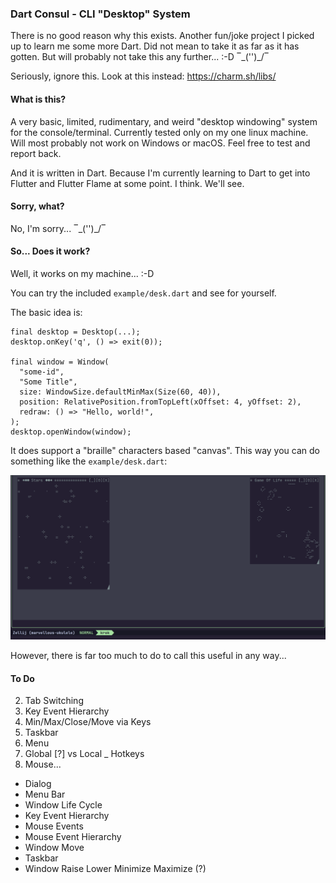 ### Dart Consul - CLI "Desktop" System

There is no good reason why this exists. Another fun/joke project I picked up to learn me some more Dart. Did not mean
to take it as far as it has gotten. But will probably not take this any further... :-D ‾\_('')_/‾

Seriously, ignore this. Look at this instead: https://charm.sh/libs/

#### What is this?

A very basic, limited, rudimentary, and weird "desktop windowing" system for the console/terminal. Currently tested 
only on my one linux machine. Will most probably not work on Windows or macOS. Feel free to test and report back.

And it is written in Dart. Because I'm currently learning to Dart to get into Flutter and Flutter Flame at some 
point. I think. We'll see.

#### Sorry, what?

No, I'm sorry... ‾\_('')_/‾

#### So... Does it work?

Well, it works on my machine... :-D

You can try the included `example/desk.dart` and see for yourself.

The basic idea is:
```
final desktop = Desktop(...);
desktop.onKey('q', () => exit(0));

final window = Window(
  "some-id",
  "Some Title",
  size: WindowSize.defaultMinMax(Size(60, 40)),
  position: RelativePosition.fromTopLeft(xOffset: 4, yOffset: 2),
  redraw: () => "Hello, world!",
);
desktop.openWindow(window);
```

It does support a "braille" characters based "canvas". This way you can do something like the `example/desk.dart`:

![Screenshot](images/consul-example.gif)

However, there is far too much to do to call this useful in any way...

#### To Do

2. Tab Switching
3. Key Event Hierarchy
4. Min/Max/Close/Move via Keys
5. Taskbar
6. Menu
7. Global [?] vs Local _ Hotkeys
7. Mouse...

* Dialog
* Menu Bar
* Window Life Cycle
* Key Event Hierarchy
* Mouse Events
* Mouse Event Hierarchy
* Window Move
* Taskbar
* Window Raise Lower Minimize Maximize (?)
